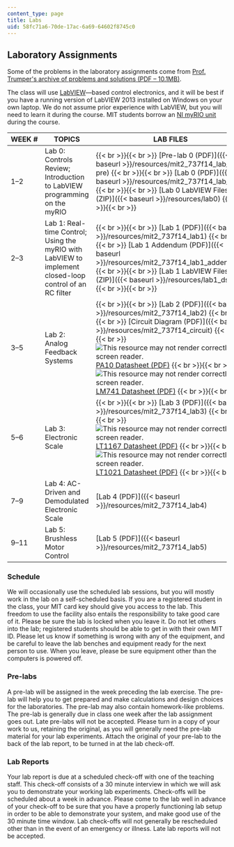 ```yaml
---
content_type: page
title: Labs
uid: 58fc71a6-70de-17ac-6a69-64602f8745c0
---
```


Laboratory Assignments
----------------------

Some of the problems in the laboratory assignments come from [Prof. Trumper's archive of problems and solutions (PDF – 10.1MB)](/ans7870/2/2.14/s14/MIT2_14S14_Prob_Archive.pdf).

The class will use [LabVIEW](http://www.ni.com/labview/)—based control electronics, and it will be best if you have a running version of LabVIEW 2013 installed on Windows on your own laptop. We do not assume prior experience with LabVIEW, but you will need to learn it during the course. MIT students borrow an [NI myRIO unit](http://www.ni.com/myrio/) during the course.

| WEEK # | TOPICS | LAB FILES |
| --- | --- | --- |
| 1–2 | Lab 0: Controls Review; Introduction to LabVIEW programming on the myRIO |  {{< br >}}{{< br >}} [Pre-lab 0 (PDF)]({{< baseurl >}}/resources/mit2_737f14_lab_0-pre) {{< br >}}{{< br >}} [Lab 0 (PDF)]({{< baseurl >}}/resources/mit2_737f14_lab_0) {{< br >}}{{< br >}} [Lab 0 LabVIEW Files (ZIP)]({{< baseurl >}}/resources/lab0) {{< br >}}{{< br >}}  |
| 2–3 | Lab 1: Real-time Control; Using the myRIO with LabVIEW to implement closed-loop control of an RC filter |  {{< br >}}{{< br >}} [Lab 1 (PDF)]({{< baseurl >}}/resources/mit2_737f14_lab1) {{< br >}}{{< br >}} [Lab 1 Addendum (PDF)]({{< baseurl >}}/resources/mit2_737f14_lab1_addendum) {{< br >}}{{< br >}} [Lab 1 LabVIEW Files (ZIP)]({{< baseurl >}}/resources/lab1_dsa) {{< br >}}{{< br >}}  |
| 3–5 | Lab 2: Analog Feedback Systems |  {{< br >}}{{< br >}} [Lab 2 (PDF)]({{< baseurl >}}/resources/mit2_737f14_lab2) {{< br >}}{{< br >}} [Circuit Diagram (PDF)]({{< baseurl >}}/resources/mit2_737f14_circuit) {{< br >}}{{< br >}} ![This resource may not render correctly in a screen reader.](/images/inacessible.gif)[PA10 Datasheet (PDF)](https://www.rcscomponents.kiev.ua/product/PA10A.html) {{< br >}}{{< br >}} ![This resource may not render correctly in a screen reader.](/images/inacessible.gif)[LM741 Datasheet (PDF)](http://www.ti.com/lit/ds/symlink/lm741.pdf) {{< br >}}{{< br >}}  |
| 5–6 | Lab 3: Electronic Scale |  {{< br >}}{{< br >}} [Lab 3 (PDF)]({{< baseurl >}}/resources/mit2_737f14_lab3) {{< br >}}{{< br >}} ![This resource may not render correctly in a screen reader.](/images/inacessible.gif)[LT1167 Datasheet (PDF)](http://cds.linear.com/docs/en/datasheet/1167fc.pdf) {{< br >}}{{< br >}} ![This resource may not render correctly in a screen reader.](/images/inacessible.gif)[LT1021 Datasheet (PDF)](http://cds.linear.com/docs/en/datasheet/1021fc.pdf) {{< br >}}{{< br >}}  |
| 7–9 | Lab 4: AC-Driven and Demodulated Electronic Scale | [Lab 4 (PDF)]({{< baseurl >}}/resources/mit2_737f14_lab4) |
| 9–11 | Lab 5: Brushless Motor Control | [Lab 5 (PDF)]({{< baseurl >}}/resources/mit2_737f14_lab5) 

### Schedule

We will occasionally use the scheduled lab sessions, but you will mostly work in the lab on a self-scheduled basis. If you are a registered student in the class, your MIT card key should give you access to the lab. This freedom to use the facility also entails the responsibility to take good care of it. Please be sure the lab is locked when you leave it. Do not let others into the lab; registered students should be able to get in with their own MIT ID. Please let us know if something is wrong with any of the equipment, and be careful to leave the lab benches and equipment ready for the next person to use. When you leave, please be sure equipment other than the computers is powered off.

### Pre-labs

A pre-lab will be assigned in the week preceding the lab exercise. The pre-lab will help you to get prepared and make calculations and design choices for the laboratories. The pre-lab may also contain homework-like problems. The pre-lab is generally due in class one week after the lab assignment goes out. Late pre-labs will not be accepted. Please turn in a copy of your work to us, retaining the original, as you will generally need the pre-lab material for your lab experiments. Attach the original of your pre-lab to the back of the lab report, to be turned in at the lab check-off.

### Lab Reports

Your lab report is due at a scheduled check-off with one of the teaching staff. This check-off consists of a 30 minute interview in which we will ask you to demonstrate your working lab experiments. Check-offs will be scheduled about a week in advance. Please come to the lab well in advance of your check-off to be sure that you have a properly functioning lab setup in order to be able to demonstrate your system, and make good use of the 30 minute time window. Lab check-offs will not generally be rescheduled other than in the event of an emergency or illness. Late lab reports will not be accepted.